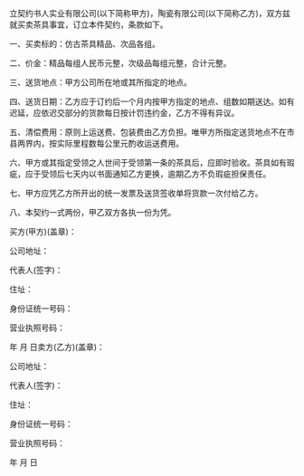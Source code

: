 
 


立契约书人实业有限公司(以下简称甲方)，陶瓷有限公司(以下简称乙方)，双方兹就买卖茶具事宜，订立本件契约，条款如下。


一、买卖标的：仿古茶具精品、次品各组。


二、价金：精品每组人民币元整，次级品每组元整，合计元整。


三、送货地点：甲方公司所在地或其所指定的地点。


四、送货日期：乙方应于订约后一个月内按甲方指定的地点、组数如期送达。如有迟延，应依迟交部分的货款每日按计罚违约金，乙方不得有异议。


五、清偿费用：原则上运送费、包装费由乙方负担。唯甲方所指定送货地点不在市县两界内，按实际里程数每公里元酌收运送费用。


六、甲方或其指定受领之人世间于受领第一条的茶具后，应即时验收。茶具如有瑕疵，应于受领后七天内以书面通知乙方更换，逾期乙方不负瑕疵担保责任。


七、甲方应凭乙方所开出的统一发票及送货签收单将货款一次付给乙方。


八、本契约一式两份，甲乙双方各执一份为凭。


买方(甲方)(盖章)：


公司地址：


代表人(签字)：


住址：


身份证统一号码：


营业执照号码：


年 月 日卖方(乙方)(盖章)：


公司地址：


代表人(签字)：


住址：


身份证统一号码：


营业执照号码：


年 月 日
 


 

 
 
 
 
 
  


  
 

  


  


  
 
 
 
 

